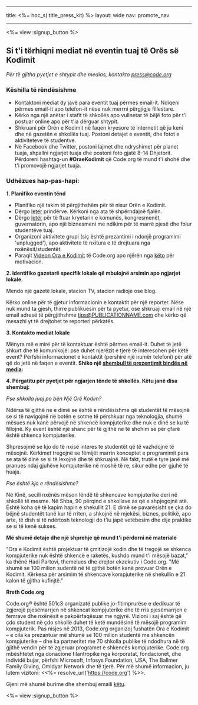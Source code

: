 * * *

title: <%= hoc_s(:title_press_kit) %> layout: wide nav: promote_nav

* * *

<%= view :signup_button %>

## Si t'i tërhiqni mediat në eventin tuaj të Orës së Kodimit

*Për të gjitha pyetjet e shtypit dhe medias, kontakto <press@code.org>*

### Këshilla të rëndësishme

  * Kontaktoni mediat dy javë para eventit tuaj përmes email-it. Ndiqeni përmes email-it apo telefon-it nëse nuk merrni përgjigje fillestare.
  * Kërko nga një anëtar i stafit të shkollës apo vullnetar të bëjë foto për t'i postuar online apo për t'ia dërguar shtypit.
  * Shkruani për Orën e Kodimit në faqen kryesore të internetit që ju keni dhe në gazetën e shkollës tuaj. Postoni detajet e eventit, dhe fotot e aktiviteteve të studentve.
  * Në Facebook dhe Twitter, postoni lajmet dhe ndryshimet për planet tuaja, shpallni ngjarjet tuaja dhe postoni foto gjatë 8-14 Dhjetorit. Përdoreni hashtag-un **#OraeKodimit** që Code.org të mund t'i shohë dhe t'i promovojë ngjarjet tuaja.

### Udhëzues hap-pas-hapi:

**1. Planifiko eventin tënd**

  * Planifiko një takim të përgjithshëm për të nisur Orën e Kodimit.
  * Dërgo [letër](<%= hoc_uri('/resources/#sample-emails') %>) prindërve. Kërkoni nga ata të shpërndajnë fjalën.
  * Dërgo [letër](<%= hoc_uri('/resources/#sample-emails') %>) për të ftuar kryetarin e komunës, kongresmenët, guvernatorin, apo një biznesmeni me ndikim për të marrë pjesë dhe folur studentëve tuaj.
  * Organizoni aktivitete grupi (siç është prezantimi i ndonjë programimi 'unplugged'), apo aktivitete të nxitura e të drejtuara nga nxënësit/studentët.
  * Paraqit [Videon Ora e Kodimit](<%= hoc_uri('/') %>) të Code.org apo njërën nga [këto](<%= hoc_uri('/resources#videos') %>) për motivacion.

**2. Identifiko gazetarë specifik lokale që mbulojnë arsimin apo ngjarjet lokale.**

Mendo një gazetë lokale, stacion TV, stacion radioje ose blog.

Kërko online për të gjetur informacionin e kontaktit për një reporter. Nëse nuk mund ta gjesh, thirre publikuesin për ta pyetur, ose shkruaji email në një email adresë të përgjithshme tips@PUBLICATIONNAME.com dhe kërko që mesazhi yt të drejtohet te reporteri përkatës.

**3. Kontakto mediat lokale**

Mënyra më e mirë për të kontaktuar është përmes email-it. Duhet të jetë shkurt dhe të komunikojë: pse duhet njerëzit e tjerë të interesohen për këtë event? Përfshi informacionet e kontaktit (pershirë një numër telefoni) për atë që do jetë në faqen e eventit. **Shiko një [shembull të prezentimit bindës në media](<%= hoc_uri('/resources#sample-emails') %>):**

**4. Përgatitu për pyetjet për ngjarjen tënde të shkollës. Këtu janë disa shembuj:**

*Pse shkolla juaj po bën Një Orë Kodim?*

Ndërsa të gjithë ne e dimë se është e rëndësishme që studentët të mësojnë se si të navigojnë në botën e sotme të përshkuar nga teknologjia, shumë mësues nuk kanë përvojë në shkencë kompjuterike dhe nuk e dinë se ku të fillojnë. Ky event është një shanc për të gjithë ne të shohim se për çfarë është shkenca kompjuterike.

Shpresojmë se kjo do të nxisë interes te studentët që të vazhdojnë të mësojnë. Kërkimet tregojnë se fëmijët marrin konceptet e programimit para se ata të dinë se si të lexojnë dhe të shkruajnë. Në fakt, trutë e tyre janë më pranues ndaj gjuhëve kompjuterike në moshë të re, sikur edhe për gjuhë të huaja.

*Pse është kjo e rëndësishme?*

Në Kinë, secili nxënës mëson lëndë të shkencave kompjuterike deri në shkollë të mesme. Në Shba, 90 përqind e shkollave as që e shpjegojnë atë. Është koha që të kapim hapin e shekullit 21. E dimë se pavarësisht se çka do bëjnë studentët tanë kur të rriten, a shkojnë në mjekësi, biznes, politikë, apo arte, të dish si të ndërtosh teknologji do t'iu japë vetëbesim dhe dije praktike se si të kenë sukses.

**Më shumë detaje dhe një shprehje që mund t'i përdorni në materiale**

"Ora e Kodimit është projektuar të çmitizojë kodin dhe të tregojë se shkenca kompjuterike nuk është shkencë e raketës, kushdo mund t'i mësojë bazat," ka thënë Hadi Partovi, themelues dhe drejtor ekzekutiv i Code.org. "Më shumë se 100 milion sudentë në të gjithë botën kanë provuar Orën e Kodimit. Kërkesa për arsimim të shkencave kompjuterike në shekullin e 21 kalon të gjitha kufinjtë."

**Rreth Code.org**

Code.org® është 501c3 organizatë publike jo-fitimprurëse e dedikuar të zgjerojë pjesëmarrjen në shkencat kompjuterike dhe të rris pjesëmarrjen e femrave dhe nxënësit e pakpërfaqësuar me ngjyrë. Vizioni i saj është që çdo student në çdo shkollë duhet të ketë mundësinë të mësojë programim kompjuterik. Pas nisjes në 2013, Code.org organizoj fushatën Ora e Kodimit – e cila ka prezantuar më shumë se 100 milion studentë me shkencën kompjuterike – dhe ka partneritet me 70 shkolla publike të ndodhura në të gjithë vendin për të zgjeruar programet e shkencës kompjuterike. Code.org mbështetet nga donacione filantropike nga korporatat, fondacionet, dhe individë bujar, përfshi Microsoft, Infosys Foundation, USA, The Ballmer Family Giving, Omidyar Network dhe të tjerë. Për më shumë informacion, ju lutem vizitoni: <<%= resolve_url('https://code.org') %>>.

  
Gjeni më shumë burime dhe shembuj emaili [këtu](<%= hoc_uri('/resources') %>).

<%= view :signup_button %>
